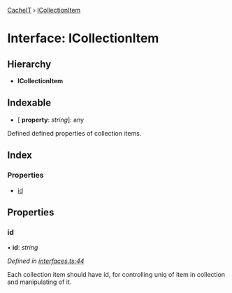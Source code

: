 [CacheIT](../README.md) › [ICollectionItem](icollectionitem.md)

# Interface: ICollectionItem

## Hierarchy

* **ICollectionItem**

## Indexable

* \[ **property**: *string*\]: any

Defined defined properties of collection items.

## Index

### Properties

* [id](icollectionitem.md#id)

## Properties

###  id

• **id**: *string*

*Defined in [interfaces.ts:44](https://github.com/pavanser/cacheit/blob/5812e6a/src/interfaces.ts#L44)*

Each collection item should have id, for controlling uniq of item in collection and manipulating of it.

